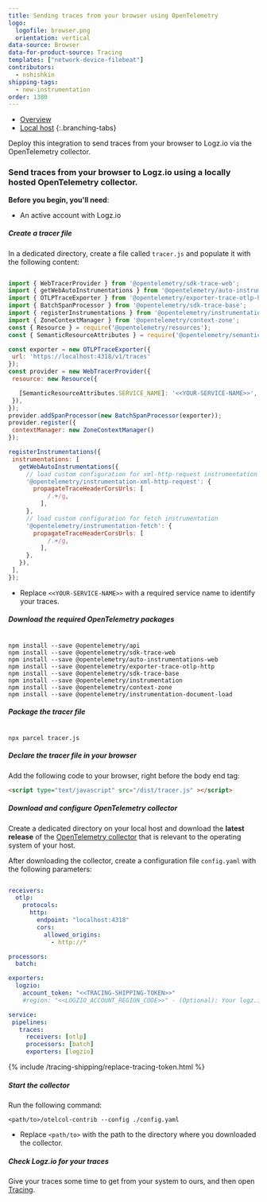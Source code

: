 ```yaml
---
title: Sending traces from your browser using OpenTelemetry
logo:
  logofile: browser.png
  orientation: vertical
data-source: Browser
data-for-product-source: Tracing
templates: ["network-device-filebeat"]
contributors:
  - nshishkin
shipping-tags:
  - new-instrumentation
order: 1380
---
```


<!-- tabContainer:start -->
<div class="branching-container">

* [Overview](#overview)
* [Local host](#local-host)
{:.branching-tabs}

<!-- tab:start -->
<div id="overview">

Deploy this integration to send traces from your browser to Logz.io via the OpenTelemetry collector. 


</div>
<!-- tab:end -->


<!-- tab:start -->
<div id="local-host">

### Send traces from your browser to Logz.io using a locally hosted OpenTelemetry collector.

**Before you begin, you'll need**:

* An active account with Logz.io


<div class="tasklist">

##### Create a tracer file

In a dedicated directory, create a file called `tracer.js` and populate it with the following content:

```javascript

import { WebTracerProvider } from '@opentelemetry/sdk-trace-web';
import { getWebAutoInstrumentations } from '@opentelemetry/auto-instrumentations-web';
import { OTLPTraceExporter } from '@opentelemetry/exporter-trace-otlp-http';
import { BatchSpanProcessor } from '@opentelemetry/sdk-trace-base';
import { registerInstrumentations } from '@opentelemetry/instrumentation';
import { ZoneContextManager } from '@opentelemetry/context-zone';
const { Resource } = require('@opentelemetry/resources');
const { SemanticResourceAttributes } = require('@opentelemetry/semantic-conventions');

const exporter = new OTLPTraceExporter({
 url: 'https://localhost:4318/v1/traces'
});
const provider = new WebTracerProvider({
 resource: new Resource({

   [SemanticResourceAttributes.SERVICE_NAME]: '<<YOUR-SERVICE-NAME>>',
 }),
});
provider.addSpanProcessor(new BatchSpanProcessor(exporter));
provider.register({
 contextManager: new ZoneContextManager()
});

registerInstrumentations({
 instrumentations: [
   getWebAutoInstrumentations({
     // load custom configuration for xml-http-request instrumentation
     '@opentelemetry/instrumentation-xml-http-request': {
       propagateTraceHeaderCorsUrls: [
           /.+/g,
         ],
     },
     // load custom configuration for fetch instrumentation
     '@opentelemetry/instrumentation-fetch': {
       propagateTraceHeaderCorsUrls: [
           /.+/g,
         ],
     },
   }),
 ],
});

```

* Replace `<<YOUR-SERVICE-NAME>>` with a required service name to identify your traces.

##### Download the required OpenTelemetry packages

```shell

npm install --save @opentelemetry/api
npm install --save @opentelemetry/sdk-trace-web
npm install --save @opentelemetry/auto-instrumentations-web
npm install --save @opentelemetry/exporter-trace-otlp-http
npm install --save @opentelemetry/sdk-trace-base
npm install --save @opentelemetry/instrumentation
npm install --save @opentelemetry/context-zone
npm install --save @opentelemetry/instrumentation-document-load

```

##### Package the tracer file

```shell

npx parcel tracer.js

```

##### Declare the tracer file in your browser

Add the following code to your browser, right before the body end tag:

```html
<script type="text/javascript" src="/dist/tracer.js" ></script>
```


##### Download and configure OpenTelemetry collector

Create a dedicated directory on your local host and download the **latest release** of the [OpenTelemetry collector](https://github.com/open-telemetry/opentelemetry-collector-contrib/releases/) that is relevant to the operating system of your host.

After downloading the collector, create a configuration file `config.yaml` with the following parameters:

```yaml

receivers:
  otlp:
    protocols:
      http:
        endpoint: "localhost:4318"
        cors:
          allowed_origins:
            - http://*

processors:
  batch:

exporters:
  logzio:
    account_token: "<<TRACING-SHIPPING-TOKEN>>"
    #region: "<<LOGZIO_ACCOUNT_REGION_CODE>>" - (Optional): Your logz.io account region code. Defaults to "us". Required only if your logz.io region is different than US East. https://docs.logz.io/user-guide/accounts/account-region.html#available-regions

service:
 pipelines:
   traces:
     receivers: [otlp]
     processors: [batch]
     exporters: [logzio]


```
{% include /tracing-shipping/replace-tracing-token.html %}


##### Start the collector

Run the following command:

```shell
<path/to>/otelcol-contrib --config ./config.yaml
```
* Replace `<path/to>` with the path to the directory where you downloaded the collector.




##### Check Logz.io for your traces

Give your traces some time to get from your system to ours, and then open [Tracing](https://app.logz.io/#/dashboard/jaeger).

</div>

</div>
<!-- tab:end -->

</div>
<!-- tabContainer:end -->